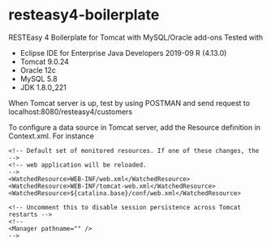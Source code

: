 # resteasy4-boilerplate
RESTEasy 4 Boilerplate for Tomcat with MySQL/Oracle add-ons
Tested with 
- Eclipse IDE for Enterprise Java Developers 2019-09 R (4.13.0)
- Tomcat 9.0.24
- Oracle 12c
- MySQL 5.8
- JDK 1.8.0_221

When Tomcat server is up, test by using POSTMAN and send request to localhost:8080/resteasy4/customers

To configure a data source in Tomcat server, add the Resource definition in Context.xml. For instance

<?xml version="1.0" encoding="UTF-8"?>
<!--
  Licensed to the Apache Software Foundation (ASF) under one or more
  contributor license agreements.  See the NOTICE file distributed with
  this work for additional information regarding copyright ownership.
  The ASF licenses this file to You under the Apache License, Version 2.0
  (the "License"); you may not use this file except in compliance with
  the License.  You may obtain a copy of the License at

      http://www.apache.org/licenses/LICENSE-2.0

  Unless required by applicable law or agreed to in writing, software
  distributed under the License is distributed on an "AS IS" BASIS,
  WITHOUT WARRANTIES OR CONDITIONS OF ANY KIND, either express or implied.
  See the License for the specific language governing permissions and
  limitations under the License.
--><!-- The contents of this file will be loaded for each web application --><Context>

    <!-- Default set of monitored resources. If one of these changes, the    -->
    <!-- web application will be reloaded.                                   -->
    <WatchedResource>WEB-INF/web.xml</WatchedResource>
    <WatchedResource>WEB-INF/tomcat-web.xml</WatchedResource>
    <WatchedResource>${catalina.base}/conf/web.xml</WatchedResource>

    <!-- Uncomment this to disable session persistence across Tomcat restarts -->
    <!--
    <Manager pathname="" />
    -->
   <Resource auth="Container" 
     driverClassName="oracle.jdbc.OracleDriver" maxIdle="5" maxTotal="10" maxWaitMillis="-1" name="jdbc/DB_NAME"    
     username="YOUR_USER_NAME" password="YOUR_PASSWORD" type="javax.sql.DataSource" 
     url="jdbc:oracle:thin:@YOUR_DOMAIN:1521:YOUR_ORACLE_SID"/>
</Context>

